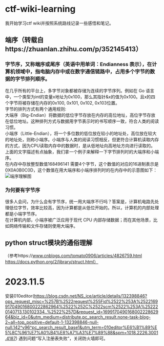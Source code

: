 # ctf-wiki-learning
我开始学习ctf wiki并按照系统路线记录一些感悟和笔记。
## 端序（转载自https://zhuanlan.zhihu.com/p/352145413）
### 字节序，又称端序或尾序（英语中用单词：Endianness 表示），在计算机领域中，指电脑内存中或在数字通信链路中，占用多个字节的数据的字节排列顺序。
在几乎所有的平台上，多字节对象都被存储为连续的字节序列。例如在 Go 语言中，一个类型为int的变量x地址为0x100，那么其指针&x的值为0x100。且x的四个字节将被存储在内存的0x100, 0x101, 0x102, 0x103位置。  
字节的排列方式有两个通用规则:  
大端序（Big-Endian）将数据的低位字节存放在内存的高位地址，高位字节存放在低位地址。这种排列方式与数据用字节表示时的书写顺序一致，符合人类的阅读习惯。  
小端序（Little-Endian），将一个多位数的低位放在较小的地址处，高位放在较大的地址处，则称小端序。小端序与人类的阅读习惯相反，但更符合计算机读取内存的方式，因为CPU读取内存中的数据时，是从低地址向高地址方向进行读取的。  
上面的文字描述有点抽象，我们拿一个例子来解释一下字节排列时的大端序和小端序。  
在内存中存放整型数值168496141 需要4个字节，这个数值的对应的16进制表示是0X0A0B0C0D，这个数值在用大端序和小端序排列时的在内存中的示意图如下：  
![端序理解图](https://pic3.zhimg.com/v2-233887068992518bb4eec56de043d1b2_r.jpg "端序理解图")
### 为何要有字节序
很多人会问，为什么会有字节序，统一用大端序不行吗？答案是，计算机电路先处理低位字节，效率比较高，因为计算都是从低位开始的。所以，计算机的内部处理都是小端字节序。   
在计算机内部，小端序被广泛应用于现代 CPU 内部存储数据；而在其他场景，比如网络传输和文件存储则使用大端序。   
## python struct模块的通俗理解 
（参考https://www.cnblogs.com/tomato0906/articles/4826759.html 
https://docs.python.org/2/library/struct.html） 
# 2023.11.5
安装010editor(https://blog.csdn.net/NS_ice/article/details/132398846?ops_request_misc=%257B%2522request%255Fid%2522%253A%2522169917049016800222862964%2522%252C%2522scm%2522%253A%252220140713.130102334..%2522%257D&request_id=169917049016800222862964&biz_id=0&utm_medium=distribute.pc_search_result.none-task-blog-2~all~top_positive~default-1-132398846-null-null.142^v96^pc_search_result_base1&utm_term=010editor%E6%B1%89%E5%8C%96%E7%A0%B4%E8%A7%A3%E7%89%88&spm=1018.2226.3001.4187)  遇到问题“写入注册表失败”，关闭防火墙即可。

